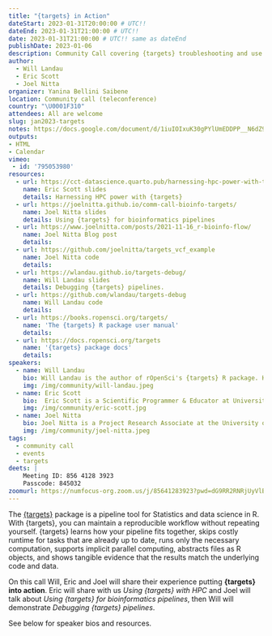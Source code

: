 ```yaml
---
title: "{targets} in Action"
dateStart: 2023-01-31T20:00:00 # UTC!!
dateEnd: 2023-01-31T21:00:00 # UTC!!
date: 2023-01-31T21:00:00 # UTC!! same as dateEnd
publishDate: 2023-01-06
description: Community Call covering {targets} troubleshooting and use cases.
author:
  - Will Landau
  - Eric Scott
  - Joel Nitta
organizer: Yanina Bellini Saibene
location: Community call (teleconference)
country: "\U0001F310"
attendees: All are welcome
slug: jan2023-targets
notes: https://docs.google.com/document/d/1iuIOIxuK30gPYlUmEDDPP__N6dZ9mFu6gsgL8-f2lQI/edit?usp=sharing
outputs:
- HTML
- Calendar 
vimeo:
 - id: '795053980'
resources:
  - url: https://cct-datascience.quarto.pub/harnessing-hpc-power-with-targets/
    name: Eric Scott slides  
    details: Harnessing HPC power with {targets}
  - url: https://joelnitta.github.io/comm-call-bioinfo-targets/
    name: Joel Nitta slides
    details: Using {targets} for bioinformatics pipelines
  - url: https://www.joelnitta.com/posts/2021-11-16_r-bioinfo-flow/
    name: Joel Nitta Blog post
    details:     
  - url: https://github.com/joelnitta/targets_vcf_example
    name: Joel Nitta code
    details:     
  - url: https://wlandau.github.io/targets-debug/
    name: Will Landau slides
    details: Debugging {targets} pipelines.    
  - url: https://github.com/wlandau/targets-debug 
    name: Will Landau code
    details:     
  - url: https://books.ropensci.org/targets/
    name: 'The {targets} R package user manual'
    details:
  - url: https://docs.ropensci.org/targets
    name: '{targets} package docs'
    details:
speakers:  
  - name: Will Landau
    bio: Will Landau is the author of rOpenSci's {targets} R package. He earned his PhD in Statistics from Iowa State University in 2016, and he now works at Eli Lilly and Company, where he develops methods and software for clinical statisticians.
    img: /img/community/will-landau.jpeg
  - name: Eric Scott
    bio:  Eric Scott is a Scientific Programmer & Educator at University of Arizona.  He has a background in chemical ecology and plant ecology and is a regular contributor to the {webchem} package.  He has now attempted to make it easy to set up {targets} to harness the power of HPC from the comfort of an RStudio window at three universities—and succeeded at two!      
    img: /img/community/eric-scott.jpg    
  - name: Joel Nitta 
    bio: Joel Nitta is a Project Research Associate at the University of Tokyo. He studies the evolution and ecology of ferns, and is passionate about reproducible data analysis using R.
    img: /img/community/joel-nitta.jpeg  
tags:
  - community call
  - events
  - targets
deets: |
    Meeting ID: 856 4128 3923 
    Passcode: 845032
zoomurl: https://numfocus-org.zoom.us/j/85641283923?pwd=dG9RR2RNRjUyVlBGejJYVFFhb2ZkZz09
---
```


The [{targets}](https://docs.ropensci.org/targets/) package is a pipeline tool for Statistics and data science in R. With {targets}, you can maintain a reproducible workflow without repeating yourself. {targets} learns how your pipeline fits together, skips costly runtime for tasks that are already up to date, runs only the necessary computation, supports implicit parallel computing, abstracts files as R objects, and shows tangible evidence that the results match the underlying code and data.

On this call Will, Eric and Joel will share their experience putting **{targets} into action**. Eric will share with us _Using {targets} with HPC_ and Joel will talk about _Using {targets} for bioinformatics pipelines_, then Will will demonstrate _Debugging {targets} pipelines_.


See below for speaker bios and resources.